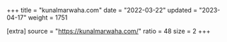 +++
title = "kunalmarwaha.com"
date = "2022-03-22"
updated = "2023-04-17"
weight = 1751

[extra]
source = "https://kunalmarwaha.com/"
ratio = 48
size = 2
+++
